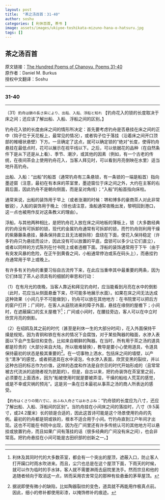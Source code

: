 ```yaml
---
layout: post
title:  "茶之汤百首：31-40"
author: soshu
categories: [ 利休百首, 茶书 ]
image: assets/images/ukiyoe-toshikata-mizuno-hana-o-hatsuru.jpg
tags: []
---
```


## 茶之汤百首

原文链接：[The Hundred Poems of Chanoyu, Poems 31-40](https://chanoyu-to-wa.tumblr.com/post/21562002528/the-hundred-poems-of-chanoyu-poems-31-40)  
原作者：Daniel M. Burkus  
授权中文翻译：Soshu

----

### 31-40

----

（31）`釣舟は鎖の長さ床により、出船、入船、浮船と知れ` 【钓舟花入的锁的长度取决于床之间；还应该了解出船、入船、浮船之间的区别。】

钓舟花入锁的长度由床之间的情形所决定：首先要考虑钓舟是否悬挂在床之间的正中（钩子位于天花板上，最常见的情况），或者钩子位于落挂（沿着床之间开口顶部的帷幔状悬壁）下方。一旦确定了这点，就可以确定锁的“绝对”长度，使得钓舟悬挂在最低点时，花可以展示在视平线以下。之后，可以依据花的品种（在自然条件下是从下还是从上看）、季节、潮汐，或其他的因素（例如，有一个古老的传统，在夜间茶会上使用钓舟花入，当客人拜见时，可以看到月亮倒映在水里）适当地升高钓舟。

出船、入船：“出船”的船首（通常钓舟有三条悬锁，有一条锁的一端是船首）指向墨迹窗（注意，最初在有本床的茶室里，墨迹窗位于床之间之外，大约在主客的右肩后面，因此钓舟不是朝向侧面，而是呈对角线）；“入船”的船首指向床柱。

通常来说，出船的装饰用于早上（或者涨潮的时候：堺和博多的豪商茶人对此非常敏锐），入船的装饰用于晚上（但也请注意，渔船通常夜晚出发，黎明回到港口，这一点也被用作反对这条教义的理由）。

浮船，与其他两种相比，是把钓舟花入放在床之间地板的薄板上，锁（大多数经典的钓舟没有可拆卸的锁，现代的金属钓舟通常有可拆卸的锁，而竹钓舟则利用干燥的紫藤藤条悬挂，藤条保持直立且无法被拆除）盘绕在下面，使花入保持稳定（许多钓舟只为悬挂而设计，因此没有可以放置的平底，盘锁可以多少让它们直立），或者以同样的方式陈列在付书院上或者违棚下面。浮船的装饰通常用于下午（由于有突发风暴的危险，在正午到黄昏之间，小船通常停泊或系在码头上），而悬挂钓舟通常用于早上或晚上。

有许多有关钓舟的重要习俗自古流传下来，在此应当重申其中最重要的两条，因为它们体现了茶人必须具有的细腻的审思和行动：

（1）在有月光的夜晚，当客人靠近和拜见钓舟时，应当能看到月亮在水中的倒影（此时，花应当从侧面悬垂下来，尽可能多地展示水面）。如果在床之间无法达成这种效果（小间几乎不可能做到），钓舟可以放在其他地方：在书院里可以把后方的窗户打开；广间时，在客人从庭院进来的障子外面，悬挂在缘侧的屋檐下；小间时，在遮蔽躏口的玄关屋檐下[^1]；广间或小间时，在腰挂旁边，客人可以在中立时欣赏月亮的倒影。

[^1]: 利休及其同时代的大多数茶室，都会有一个突出的屋顶，遮蔽入口，防止客人打开躏口时雨水吹进来。而且，尘穴也总是在这个屋顶下面，下雨天的时候，就可以作为临时的手水钵，客人就不需要淋雨去庭院里洗手。然而宗旦和他的追随者倾向于取消这一点，转而采用农舍常见的那种有些悬垂的茅草屋顶。

（2）在绍鸥及其之前的时代（甚至是利休一生的大部分时间），花入外面保持干燥是规矩。因为青铜和铁在有水的情况下会腐蚀，对于某些陶器的釉面，水渗入表面以下会产生裂纹和变色，比如来自朝鲜的陶器。在当时，所有用于茶之汤的道具都是珍贵的（大部分来自大陆，所以极难替换），教导是要小心使用道具，令道具保持最初的状态是极其重要的[^2]。在一切事物上洒水，包括床之间的墙壁，以产生“清净”的感觉，或者把道具在水中浸泡，令水渗入表面，欣赏变黑的裂纹，并以这种古旧的标志作为价值，这样的态度和作法是自宗旦的时代开始形成的（且常常被古代流派的追随者视为肮脏的）。但是，自古以来，把钓舟装饰在茶室里之前，必须要在上面洒水，因为“船被使用时就是要被弄湿，干燥的船给人荒芜的感觉，或是不幸或灾祸的预兆”。这是另一条在日本最初从事茶之汤的商人所表达的感受。

[^2]: 据说即使有微小的缺陷，比如陶器裂纹的变色，道具就不再能用作极真点前。因此，细小的修补都使用彩漆，以掩饰修补的痕迹。

【`釣舟はくさりの間八寸に、出ふね入舟さてはおきぶね`：“钓舟锁的长度应为八寸，还应了解出船、入船、浮船间的区别”。当钓舟挂在小间床之间的落挂时，八寸（9.5英寸，或24.2厘米）长的锁是合适的，因此这首诗可能是这个场景使用钓舟的先例。最初的钓舟都是铜或铁的，根本不适合用于小间。竹钓舟直到江户年间才出现。这也不可能在书院中出现，因为在广间里还有许多传统认可的其他地方可以悬挂或放置钓舟，而且如果广间有落挂的话（很多经典的广间没有床之间），也会非常高。把钓舟悬挂在小间可能是古田织部的创新之一。】

----
